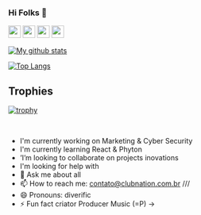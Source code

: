 
### Hi Folks 👋

<a href="https://www.linkedin.com/in/pauloboaventura/"><img src="https://img.shields.io/badge/linkedin-%230077B5.svg?&style=for-the-badge&logo=linkedin&logoColor=white" height=25></a> <a href="https://stackoverflow.com/users/9431571"><img src="https://img.shields.io/badge/stackoverflow-%23f48024.svg?&style=for-the-badge&logo=stackoverflow&logoColor=white" height=25></a> <a href="https://clubnation.com.br"><img src="https://img.shields.io/badge/Blog-%23070.svg?&style=for-the-badge&logo=stackoverflow&logoColor=white" height=25></a> <a href="mailto:contato@clubnation.com.br"><img src="https://img.shields.io/badge/email-%23f10.svg?&style=for-the-badge&logo=website&logoColor=white" height=25></a>

[![My github stats](https://github-readme-stats.vercel.app/api?username=pauloboaventura&count_private=true&bg_color=fff&text_color=0A2540&title_color=635BFF&hide=stars&custom_title=GitHub%20Stats)](https://github.com/pauloboaventura)


<!--
**PauloBoaventura/PauloBoaventura** is a ✨ _special_ ✨ repository because its `README.md` (this file) appears on your GitHub profile.

Here are some ideas to get you started:

- 🔭 I’m currently working on ...
- 🌱 I’m currently learning ...
- 👯 I’m looking to collaborate on ...
- 🤔 I’m looking for help with ...
- 💬 Ask me about ...
- 📫 How to reach me: ...
- 😄 Pronouns: ...
- ⚡ Fun fact: ...
-->
[![Top Langs](https://github-readme-stats.vercel.app/api/top-langs/?username=PauloBoaventura&langs_count=10)](https://github.com/pauloboaventura/)


## Trophies

[![trophy](https://github-profile-trophy.vercel.app/?username=PauloBoaventura&theme=white)](https://github.com/pauloboaventura)





<br>

- I'm currently working on Marketing & Cyber Security
- I'm currently learning React & Phyton 
- ’I’m looking to collaborate on projects inovations
- I'm looking for help with 
- 💬 Ask me about all
- 📫 How to reach me: contato@clubnation.com.br ///
- 😄 Pronouns: diverific
- ⚡ Fun fact criator Producer Music  (=P)
->
  

